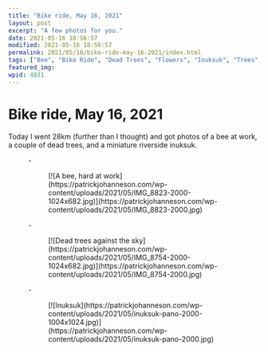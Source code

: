 ```yaml
---
title: "Bike ride, May 16, 2021"
layout: post
excerpt: "A few photos for you."
date: 2021-05-16 18:56:57
modified: 2021-05-16 18:56:57
permalink: 2021/05/16/bike-ride-may-16-2021/index.html
tags: ["Bee", "Bike Ride", "Dead Trees", "Flowers", "Inuksuk", "Trees", "Photos"]
featured_img: 
wpid: 4831
---
```


# Bike ride, May 16, 2021

Today I went 28km (further than I thought) and got photos of a bee at work, a couple of dead trees, and a miniature riverside inuksuk.

<figure class="is-layout-flex wp-block-gallery-148 wp-block-gallery columns-3 is-cropped">- <figure>[![A bee, hard at work](https://patrickjohanneson.com/wp-content/uploads/2021/05/IMG_8823-2000-1024x682.jpg)](https://patrickjohanneson.com/wp-content/uploads/2021/05/IMG_8823-2000.jpg)</figure>
- <figure>[![Dead trees against the sky](https://patrickjohanneson.com/wp-content/uploads/2021/05/IMG_8754-2000-1024x682.jpg)](https://patrickjohanneson.com/wp-content/uploads/2021/05/IMG_8754-2000.jpg)</figure>
- <figure>[![Inuksuk](https://patrickjohanneson.com/wp-content/uploads/2021/05/inuksuk-pano-2000-1004x1024.jpg)](https://patrickjohanneson.com/wp-content/uploads/2021/05/inuksuk-pano-2000.jpg)</figure>

</figure>